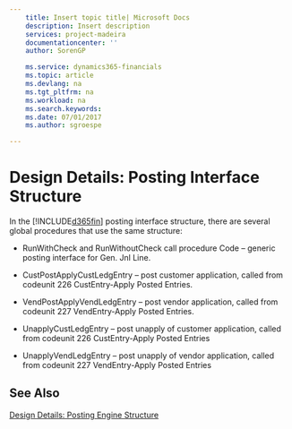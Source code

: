 ```yaml
---
    title: Insert topic title| Microsoft Docs
    description: Insert description
    services: project-madeira
    documentationcenter: ''
    author: SorenGP

    ms.service: dynamics365-financials
    ms.topic: article
    ms.devlang: na
    ms.tgt_pltfrm: na
    ms.workload: na
    ms.search.keywords:
    ms.date: 07/01/2017
    ms.author: sgroespe

---
```

# Design Details: Posting Interface Structure
In the [!INCLUDE[d365fin](includes/d365fin_md.md)] posting interface structure, there are several global procedures that use the same structure:  
  
-   RunWithCheck and RunWithoutCheck call procedure Code – generic posting interface for Gen. Jnl Line.  
  
-   CustPostApplyCustLedgEntry – post customer application, called from codeunit 226 CustEntry-Apply Posted Entries.  
  
-   VendPostApplyVendLedgEntry – post vendor application, called from codeunit 227 VendEntry-Apply Posted Entries.  
  
-   UnapplyCustLedgEntry – post unapply of customer application, called from codeunit 226 CustEntry-Apply Posted Entries  
  
-   UnapplyVendLedgEntry – post unapply of vendor application, called from codeunit 227 VendEntry-Apply Posted Entries  
  
## See Also  
 [Design Details: Posting Engine Structure](design-details-posting-engine-structure.md)